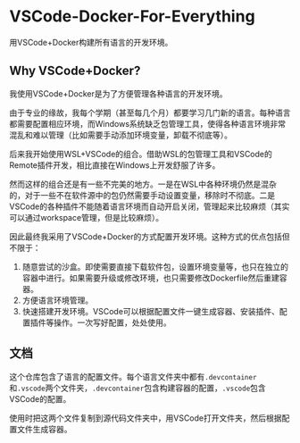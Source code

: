 # VSCode-Docker-For-Everything
用VSCode+Docker构建所有语言的开发环境。

## Why VSCode+Docker?
我使用VSCode+Docker是为了方便管理各种语言的开发环境。

由于专业的缘故，我每个学期（甚至每几个月）都要学习几门新的语言。每种语言都需要配置相应环境，而Windows系统缺乏包管理工具，使得各种语言环境非常混乱和难以管理（比如需要手动添加环境变量，卸载不彻底等）。

后来我开始使用WSL+VSCode的组合。借助WSL的包管理工具和VSCode的Remote插件开发，相比直接在Windows上开发舒服了许多。

然而这样的组合还是有一些不完美的地方。一是在WSL中各种环境仍然是混杂的，对于一些不在软件源中的包仍然需要手动设置变量，移除时不彻底。二是VSCode的各种插件不能随着语言环境而自动开启关闭，管理起来比较麻烦（其实可以通过workspace管理，但是比较麻烦）。

因此最终我采用了VSCode+Docker的方式配置开发环境。这种方式的优点包括但不限于：
1. 随意尝试的沙盒。即使需要直接下载软件包，设置环境变量等，也只在独立的容器中进行。如果需要升级或修改环境，也只需要修改Dockerfile然后重建容器。
2. 方便语言环境管理。
3. 快速搭建开发环境。VSCode可以根据配置文件一键生成容器、安装插件、配置插件等操作。一次写好配置，处处使用。

## 文档

这个仓库包含了语言的配置文件。每个语言文件夹中都有`.devcontainer`和`.vscode`两个文件夹，`.devcontainer`包含构建容器的配置，`.vscode`包含VSCode的配置。

使用时把这两个文件复制到源代码文件夹中，用VSCode打开文件夹，然后根据配置文件生成容器。
